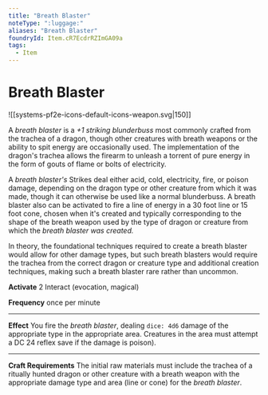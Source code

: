 ```yaml
---
title: "Breath Blaster"
noteType: ":luggage:"
aliases: "Breath Blaster"
foundryId: Item.cR7EcdrRZImGA09a
tags:
  - Item
---
```


# Breath Blaster
![[systems-pf2e-icons-default-icons-weapon.svg|150]]

A _breath blaster_ is a _+1 striking blunderbuss_ most commonly crafted from the trachea of a dragon, though other creatures with breath weapons or the ability to spit energy are occasionally used. The implementation of the dragon's trachea allows the firearm to unleash a torrent of pure energy in the form of gouts of flame or bolts of electricity.

A _breath blaster's_ Strikes deal either acid, cold, electricity, fire, or poison damage, depending on the dragon type or other creature from which it was made, though it can otherwise be used like a normal blunderbuss. A breath blaster also can be activated to fire a line of energy in a 30 foot line or 15 foot cone, chosen when it's created and typically corresponding to the shape of the breath weapon used by the type of dragon or creature from which the _breath blaster was created._

In theory, the foundational techniques required to create a breath blaster would allow for other damage types, but such breath blasters would require the trachea from the correct dragon or creature type and additional creation techniques, making such a breath blaster rare rather than uncommon.

**Activate** 2 Interact (evocation, magical)

**Frequency** once per minute

* * *

**Effect** You fire the _breath blaster_, dealing `dice: 4d6` damage of the appropriate type in the appropriate area. Creatures in the area must attempt a DC 24 reflex save if the damage is poison).

* * *

**Craft Requirements** The initial raw materials must include the trachea of a ritually hunted dragon or other creature with a breath weapon with the appropriate damage type and area (line or cone) for the _breath blaster_.
